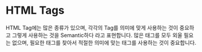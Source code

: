 # HTML Tags
HTML Tag에는 많은 종류가 있으며, 각각의 Tag를 의미에 맞게 사용하는 것이 중요하고 그렇게 사용하는 것을 Semantic하다 라고 표현합니다.
많은 태그를 모두 외울 필요는 없으며, 필요한 태그를 찾아서 적절한 의미에 맞는 태그를 사용하는 것이 중요합니다.